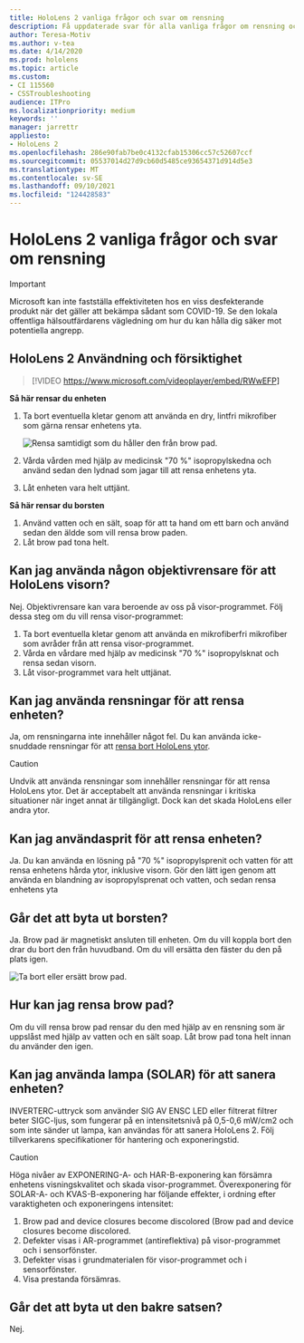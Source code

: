 ```yaml
---
title: HoloLens 2 vanliga frågor och svar om rensning
description: Få uppdaterade svar för alla vanliga frågor om rensning och underhåll av din HoloLens 2-enhet.
author: Teresa-Motiv
ms.author: v-tea
ms.date: 4/14/2020
ms.prod: hololens
ms.topic: article
ms.custom:
- CI 115560
- CSSTroubleshooting
audience: ITPro
ms.localizationpriority: medium
keywords: ''
manager: jarrettr
appliesto:
- HoloLens 2
ms.openlocfilehash: 286e90fab7be0c4132cfab15306cc57c52607ccf
ms.sourcegitcommit: 05537014d27d9cb60d5485ce93654371d914d5e3
ms.translationtype: MT
ms.contentlocale: sv-SE
ms.lasthandoff: 09/10/2021
ms.locfileid: "124428583"
---
```

# <a name="hololens-2-cleaning-faq"></a>HoloLens 2 vanliga frågor och svar om rensning

> [!IMPORTANT]  
> Microsoft kan inte fastställa effektiviteten hos en viss desfekterande produkt när det gäller att bekämpa sådant som COVID-19. Se den lokala offentliga hälsoutfärdarens vägledning om hur du kan hålla dig säker mot potentiella angrepp.  

## <a name="hololens-2-use-and-care"></a>HoloLens 2 Användning och försiktighet

> [!VIDEO https://www.microsoft.com/videoplayer/embed/RWwEFP]

<!-- <iframe src="https://channel9.msdn.com/Shows/Docs-Mixed-Reality/HoloLens-2-Use-and-Care/player" width="960" height="540" allowFullScreen frameBorder="0" title="HoloLens 2 Use and Care - Microsoft Channel 9 Video"></iframe> -->

**Så här rensar du enheten**

1. Ta bort eventuella kletar genom att använda en dry, lintfri mikrofiber som gärna rensar enhetens yta.

   ![Rensa samtidigt som du håller den från brow pad.](images/hl2-cleaning.png)

2. Vårda vården med hjälp av medicinsk "70 %" isopropylskedna och använd sedan den lydnad som jagar till att rensa enhetens yta.

3. Låt enheten vara helt uttjänt.

**Så här rensar du borsten**

1. Använd vatten och en sält, soap för att ta hand om ett barn och använd sedan den äldde som vill rensa brow paden.
1. Låt brow pad tona helt.

## <a name="can-i-use-any-lens-cleaner-for-cleaning-the-hololens-visor"></a>Kan jag använda någon objektivrensare för att HoloLens visorn?

Nej. Objektivrensare kan vara beroende av oss på visor-programmet. Följ dessa steg om du vill rensa visor-programmet:  

1. Ta bort eventuella kletar genom att använda en mikrofiberfri mikrofiber som avråder från att rensa visor-programmet.
1. Vårda en vårdare med hjälp av medicinsk "70 %" isopropylsknat och rensa sedan visorn.
1. Låt visor-programmet vara helt uttjänat.

## <a name="can-i-use-disinfecting-wipes-to-clean-the-device"></a>Kan jag använda rensningar för att rensa enheten?

Ja, om rensningarna inte innehåller något fel. Du kan använda icke-snuddade rensningar för att [rensa bort HoloLens ytor](#hololens-2-use-and-care).  

> [!CAUTION]  
> Undvik att använda rensningar som innehåller rensningar för att rensa HoloLens ytor. Det är acceptabelt att använda rensningar i kritiska situationer när inget annat är tillgängligt. Dock kan det skada HoloLens eller andra ytor.

## <a name="can-i-use-alcohol-to-clean-the-device"></a>Kan jag användasprit för att rensa enheten?

Ja. Du kan använda en lösning på "70 %" isopropylsprenit och vatten för att rensa enhetens hårda ytor, inklusive visorn. Gör den lätt igen genom att använda en blandning av isopropylsprenat och vatten, och sedan rensa enhetens yta

## <a name="is-the-brow-pad-replaceable"></a>Går det att byta ut borsten?

Ja. Brow pad är magnetiskt ansluten till enheten. Om du vill koppla bort den drar du bort den från huvudband. Om du vill ersätta den fäster du den på plats igen.

![Ta bort eller ersätt brow pad.](images/hololens2-remove-browpad.png)

## <a name="how-can-i-clean-the-brow-pad"></a>Hur kan jag rensa brow pad?

Om du vill rensa brow pad rensar du den med hjälp av en rensning som är uppslåst med hjälp av vatten och en sält soap. Låt brow pad tona helt innan du använder den igen.

## <a name="can-i-use-ultraviolet-uv-light-to-sanitize-the-device"></a>Kan jag använda lampa (SOLAR) för att sanera enheten?

INVERTERC-uttryck som använder SIG AV ENSC LED eller filtrerat filtrer beter SIGC-ljus, som fungerar på en intensitetsnivå på 0,5-0,6 mW/cm2 och som inte sänder ut lampa, kan användas för att sanera HoloLens 2. Följ tillverkarens specifikationer för hantering och exponeringstid.

> [!CAUTION]  
> Höga nivåer av EXPONERING-A- och HAR-B-exponering kan försämra enhetens visningskvalitet och skada visor-programmet. Överexponering för SOLAR-A- och KVAS-B-exponering har följande effekter, i ordning efter varaktigheten och exponeringens intensitet:
>  
> 1. Brow pad and device closures become discolored (Brow pad and device closures become discolored.
> 1. Defekter visas i AR-programmet (antireflektiva) på visor-programmet och i sensorfönster.
> 1. Defekter visas i grundmaterialen för visor-programmet och i sensorfönster.
> 1. Visa prestanda försämras.

## <a name="is-the-rear-pad-replaceable"></a>Går det att byta ut den bakre satsen?

Nej.
